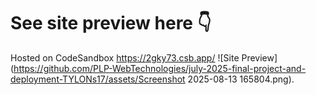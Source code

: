 # See site preview here 👇
Hosted on CodeSandbox https://2gky73.csb.app/
![Site Preview](https://github.com/PLP-WebTechnologies/july-2025-final-project-and-deployment-TYLONs17/assets/Screenshot 2025-08-13 165804.png).
